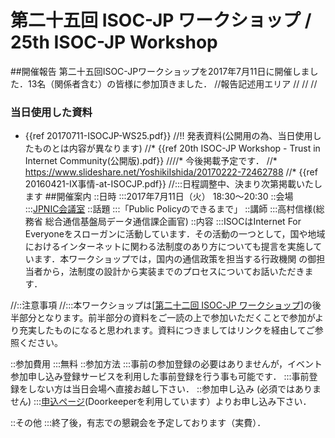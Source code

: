 # 第二十五回 ISOC-JP ワークショップ / 25th ISOC-JP Workshop
##開催報告
第二十五回ISOC-JPワークショップを2017年7月11日に開催しました．13名（関係者含む）の皆様に参加頂きました．
//報告記述用エリア
//
//
//
### 当日使用した資料
*  {{ref 20170711-ISOCJP-WS25.pdf}}
//!! 発表資料(公開用の為、当日使用したものとは内容が異なります)
//* {{ref 20th ISOC-JP Workshop - Trust in Internet Community(公開版).pdf}}
////* 今後掲載予定です．
//* https://www.slideshare.net/YoshikiIshida/20170222-72462788
//* {{ref 20160421-IX事情-at-ISOCJP.pdf}}
//:::日程調整中、決まり次第掲載いたします
##開催案内
::日時
:::2017年7月11日（火） 18:30〜20:30
::会場
:::[JPNIC会議室](https://www.nic.ad.jp/ja/profile/map.html)
::話題
:::「Public Policyのできるまで」
::講師
:::高村信様(総務省 総合通信基盤局データ通信課企画官)
::内容
:::ISOCはInternet For Everyoneをスローガンに活動しています．その活動の一つとして，国や地域におけるインターネットに関わる法制度のあり方についても提言を実施しています．本ワークショップでは，国内の通信政策を担当する行政機関 の御担当者から，法制度の設計から実装までのプロセスについてお話いただきます．


//::注意事項
//:::本ワークショップは[[第二十二回 ISOC-JP ワークショップ](22nd_ISOC_JP_Workshop)]の後半部分となります。前半部分の資料をご一読の上で参加いただくことで参加がより充実したものになると思われます。資料につきましてはリンクを経由してご参照ください。

::参加費用
:::無料
::参加方法
:::事前の参加登録の必要はありませんが，イベント参加申し込み登録サービスを利用した事前登録を行う事も可能です．
:::事前登録をしない方は当日会場へ直接お越し下さい．
::参加申し込み (必須ではありません)
:::[申込ページ](https://isocjp.doorkeeper.jp/events/62020)(Doorkeeperを利用しています）よりお申し込み下さい．

::その他
:::終了後，有志での懇親会を予定しております（実費）．